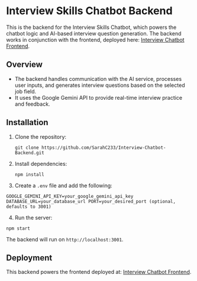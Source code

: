 # Interview Skills Chatbot Backend

This is the backend for the Interview Skills Chatbot, which powers the chatbot logic and AI-based interview question generation. The backend works in conjunction with the frontend, deployed here: [Interview Chatbot Frontend](https://sarahc233.github.io/Interview-Chatbot-Frontend/).

## Overview

- The backend handles communication with the AI service, processes user inputs, and generates interview questions based on the selected job field.
- It uses the Google Gemini API to provide real-time interview practice and feedback.

## Installation

1. Clone the repository:

   `git clone https://github.com/SarahC233/Interview-Chatbot-Backend.git`

2. Install dependencies:

   `npm install`

3. Create a `.env` file and add the following:

`GOOGLE_GEMINI_API_KEY=your_google_gemini_api_key DATABASE_URL=your_database_url PORT=your_desired_port (optional, defaults to 3001)`

4. Run the server:

`npm start`

The backend will run on `http://localhost:3001`.

## Deployment

This backend powers the frontend deployed at: [Interview Chatbot Frontend](https://sarahc233.github.io/Interview-Chatbot-Frontend/).



